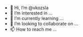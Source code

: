 - 👋 Hi, I’m @vkozsla
- 👀 I’m interested in ...
- 🌱 I’m currently learning ...
- 💞️ I’m looking to collaborate on ...
- 📫 How to reach me ...

<!---
vkozsla/vkozsla is a ✨ special ✨ repository because its `README.md` (this file) appears on your GitHub profile.
You can click the Preview link to take a look at your changes.
--->
